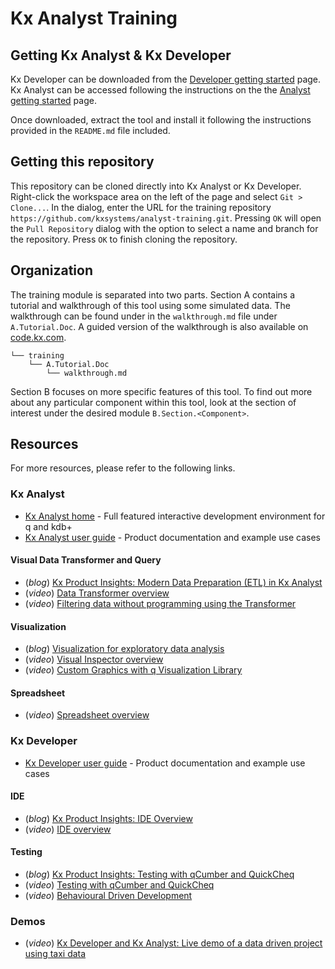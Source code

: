 Kx Analyst Training
===================

Getting Kx Analyst & Kx Developer
---------------------------

Kx Developer can be downloaded from the 
[Developer getting started](https://code.kx.com/developer/getting-started/) page.
Kx Analyst can be accessed following the instructions on the the
[Analyst getting started](https://code.kx.com/analyst/getting-started/) page.

Once downloaded, extract the tool and install it following the instructions provided in
the `README.md` file included.

Getting this repository
-----------------------

This repository can be cloned directly into Kx Analyst or Kx Developer. Right-click the
workspace area on the left of the page and select `Git > Clone...`. In the dialog, enter
the URL for the training repository `https://github.com/kxsystems/analyst-training.git`.
Pressing `OK` will open the `Pull Repository` dialog with the option to select a name
and branch for the repository. Press `OK` to finish cloning the repository.

Organization
------------

The training module is separated into two parts. Section A contains a tutorial and walkthrough
of this tool using some simulated data. The walkthrough can be found under in the 
`walkthrough.md` file under `A.Tutorial.Doc`. A guided version of the walkthrough is also 
available on [code.kx.com](https://code.kx.com/analyst/data-analysis-walkthrough/).

    └── training
        └── A.Tutorial.Doc
            └── walkthrough.md
            
Section B focuses on more specific features of this tool. To find out more about
any particular component within this tool, look at the section of interest under 
the desired module `B.Section.<Component>`.

Resources
---------

For more resources, please refer to the following links.

### Kx Analyst

- [Kx Analyst home](https://kx.com/solutions/the-enterprise/analyst/) - Full featured interactive development environment for q and kdb+
- [Kx Analyst user guide](https://code.kx.com/analyst/) - Product documentation and example use cases

#### Visual Data Transformer and Query


- (*blog*) [Kx Product Insights: Modern Data Preparation (ETL) in Kx Analyst](https://kx.com/blog/kx-product-insights-modern-data-preparation-etl-in-analyst-for-kx/)
- (*video*) [Data Transformer overview](https://vimeo.com/183895691)
- (*video*) [Filtering data without programming using the Transformer](https://vimeo.com/184708019)

#### Visualization

- (*blog*) [Visualization for exploratory data analysis](https://kx.com/blog/kx-product-insights-visualization-for-exploratory-data-analysis-eda/)
- (*video*) [Visual Inspector overview](https://vimeo.com/183886181)
- (*video*) [Custom Graphics with q Visualization Library](https://vimeo.com/212133060)

#### Spreadsheet

- (*video*) [Spreadsheet overview](https://vimeo.com/183891867)

### Kx Developer

- [Kx Developer user guide](https://code.kx.com/developer/) - Product documentation and example use cases

#### IDE

- (*blog*) [Kx Product Insights: IDE Overview](https://kx.com/blog/kx-product-insights-analyst-for-kx-ide/)
- (*video*) [IDE overview](https://vimeo.com/239703330)

#### Testing

- (*blog*) [Kx Product Insights: Testing with qCumber and QuickCheq](https://kx.com/blog/kx-product-insights-testing-using-analyst-for-kx/)
- (*video*) [Testing with qCumber and QuickCheq](https://vimeo.com/221903630)
- (*video*) [Behavioural Driven Development](https://vimeo.com/183916767)

### Demos

- (*video*) [Kx Developer and Kx Analyst: Live demo of a data driven project using taxi data](https://www.youtube.com/watch?v=o3Sg_RHnUdw)
